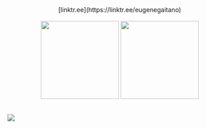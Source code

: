 <div align="center">
  [linktr.ee](https://linktr.ee/eugenegaitano)
</div>

<br/>

<div align="center">
  <img src="https://github-readme-stats.vercel.app/api?username=dev-gaitano&theme=dark&hide_border=true&include_all_commits=false&count_private=false" height="175"/>
  <img src="https://github-readme-stats.vercel.app/api/top-langs/?username=dev-gaitano&theme=dark&hide_border=true&include_all_commits=false&count_private=false&layout=compact" height="175"/>
</div>

<br/>

[![](https://visitcount.itsvg.in/api?id=dev-gaitano&icon=0&color=0)](https://visitcount.itsvg.in)

<!-- Proudly created with GPRM ( https://gprm.itsvg.in ) -->
